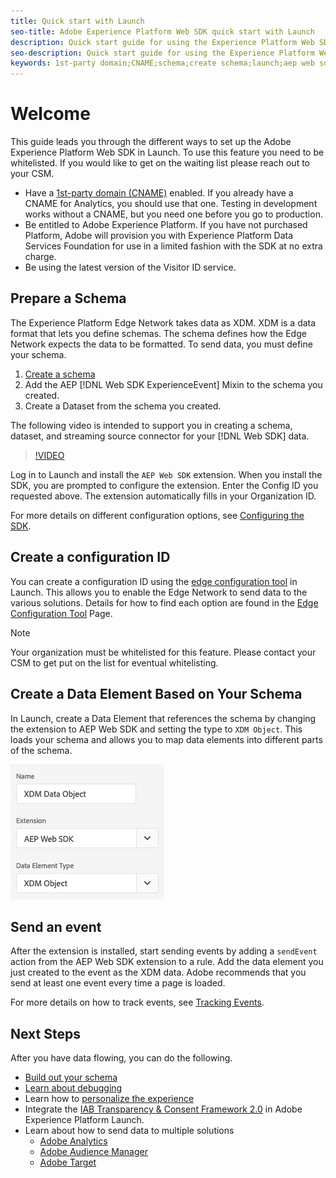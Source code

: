 ```yaml
---
title: Quick start with Launch
seo-title: Adobe Experience Platform Web SDK quick start with Launch
description: Quick start guide for using the Experience Platform Web SDK extension to collect data
seo-description: Quick start guide for using the Experience Platform Web SDK extension to collect data
keywords: 1st-party domain;CNAME;schema;create schema;launch;aep web sdk extension;extension;configuration id;configuration tool;data element;create data element;XDM Object;sendEvent;send Event;
---
```


# Welcome

This guide leads you through the different ways to set up the Adobe Experience Platform Web SDK in Launch. To use this feature you need to be whitelisted. If you would like to get on the waiting list please reach out to your CSM.

- Have a [1st-party domain (CNAME)](https://docs.adobe.com/content/help/en/core-services/interface/ec-cookies/cookies-first-party.html) enabled. If you already have a CNAME for Analytics, you should use that one. Testing in development works without a CNAME, but you need one before you go to production.
- Be entitled to Adobe Experience Platform. If you have not purchased Platform, Adobe will provision you with Experience Platform Data Services Foundation for use in a limited fashion with the SDK at no extra charge.
- Be using the latest version of the Visitor ID service.

## Prepare a Schema

The Experience Platform Edge Network takes data as XDM. XDM is a data format that lets you define schemas. The schema defines how the Edge Network expects the data to be formatted. To send data, you must define your schema.

1. [Create a schema](../../xdm/tutorials/create-schema-ui.md)
2. Add the AEP [!DNL Web SDK ExperienceEvent] Mixin to the schema you created.
3. Create a Dataset from the schema you created.

The following video is intended to support you in creating a schema, dataset, and streaming source connector for your [!DNL Web SDK] data.


>[!VIDEO](https://video.tv.adobe.com/v/35395?quality=12&learn=on)

Log in to Launch and install the `AEP Web SDK` extension. When you install the SDK, you are prompted to configure the extension. Enter the Config ID you requested above. The extension automatically fills in your Organization ID.


For more details on different configuration options, see [Configuring the SDK](../fundamentals/configuring-the-sdk.md).

## Create a configuration ID

You can create a configuration ID using the [edge configuration tool](../fundamentals/edge-configuration.md) in Launch. This allows you to enable the Edge Network to send data to the various solutions. Details for how to find each option are found in the [Edge Configuration Tool](../fundamentals/edge-configuration.md) Page.

>[!NOTE]
>
>Your organization must be whitelisted for this feature. Please contact your CSM to get put on the list for eventual whitelisting.

## Create a Data Element Based on Your Schema

In Launch, create a Data Element that references the schema by changing the extension to AEP Web SDK and setting the type to `XDM Object`. This loads your schema and allows you to map data elements into different parts of the schema.

![Date Element In Launch](../../assets/edge_data_element.png)

## Send an event

After the extension is installed, start sending events by adding a `sendEvent` action from the AEP Web SDK extension to a rule. Add the data element you just created to the event as the XDM data. Adobe recommends that you send at least one event every time a page is loaded.

For more details on how to track events, see [Tracking Events](../fundamentals/tracking-events.md).

## Next Steps

After you have data flowing, you can do the following.

- [Build out your schema](https://docs.adobe.com/content/help/en/experience-platform/xdm/schema/composition.html)
- [Learn about debugging](../fundamentals/debugging.md)
- Learn how to [personalize the experience](../fundamentals/rendering-personalization-content.md)
- Integrate the [IAB Transparency & Consent Framework 2.0](../solution-specific/iab-tcf/with-launch.md) in Adobe Experience Platform Launch.
- Learn about how to send data to multiple solutions
  - [Adobe Analytics](../solution-specific/analytics/analytics-overview.md)
  - [Adobe Audience Manager](../solution-specific/audience-manager/audience-manager-overview.md)
  - [Adobe Target](../solution-specific/target/target-overview.md)
